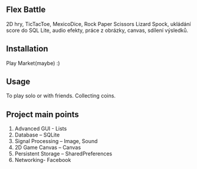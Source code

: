 ## Flex Battle
2D hry, TicTacToe, MexicoDice, Rock Paper Scissors Lizard Spock, ukládání score do SQL Lite, audio efekty, práce z obrázky, canvas, sdílení výsledků.
## Installation
Play Market(maybe) :)
## Usage
To play solo or with friends. Collecting coins.
## Project main points
1. Advanced GUI - Lists
2. Database – SQLite
3. Signal Processing – Image, Sound
4. 2D Game Canvas – Canvas
5. Persistent Storage – SharedPreferences
6. Networking- Facebook

